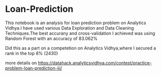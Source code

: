 # Loan-Prediction

This notebook is an analysis for loan prediction problem on Analytics Vidhya.I have used various Data Exploration and Data Cleaning Techniques.The best accurany and cross-validation I achieved was using Random Forest with an accuracy of  83.062%

Did this as a part on a competetion on Analytics Vidhya,where I secured a rank in the top 8% (2430)


more details on
https://datahack.analyticsvidhya.com/contest/practice-problem-loan-prediction-iii/ 
